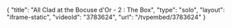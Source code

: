 {
    "title": "All Clad at the Bocuse d'Or - 2 : The Box",
    "type": "solo",
    "layout": "iframe-static",
    "videoId": "3783624",
    "url": "\/tvpembed\/3783624"
}